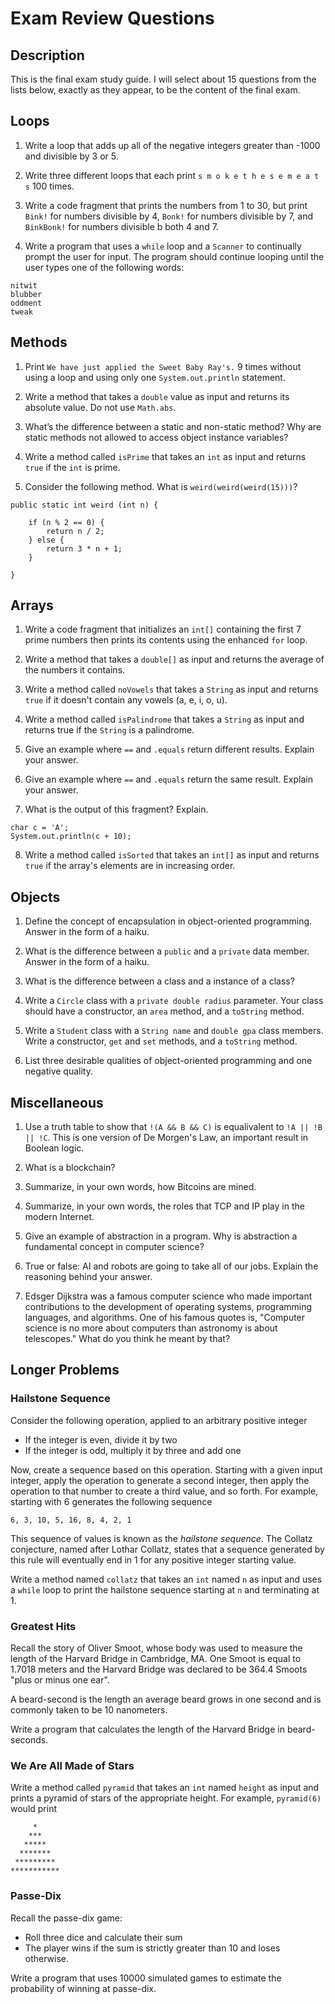 # Exam Review Questions

## Description

This is the final exam study guide. I will select about 15 questions from the lists below, exactly as they appear, to be the content of 
the final exam.

## Loops

1. Write a loop that adds up all of the negative integers greater than -1000 and divisible by 3 or 5.

2. Write three different loops that each print `s m o k e t h e s e m e a t s` 100 times.

3. Write a code fragment that prints the numbers from 1 to 30, but print `Bink!` for numbers divisible by 4, `Bonk!` for numbers 
divisible by 7, and `BinkBonk!` for numbers divisible b both 4 and 7.

4. Write a program that uses a `while` loop and a `Scanner` to continually prompt the user for input.  The program should continue looping until the user types one of the following words:

```
nitwit
blubber
oddment
tweak
```

## Methods

1. Print `We have just applied the Sweet Baby Ray's.` 9 times without using a loop and using only one `System.out.println` statement.

2. Write a method that takes a `double` value as input and returns its absolute value. Do not use `Math.abs`.

3. What’s the difference between a static and non-static method? Why are static methods not allowed to access object instance variables?

4. Write a method called `isPrime` that takes an `int` as input and returns `true` if the `int` is prime.

5. Consider the following method. What is `weird(weird(weird(15)))`?

```
public static int weird (int n) {

    if (n % 2 == 0) {
        return n / 2;
    } else {
        return 3 * n + 1;
    }
    
}
```

## Arrays

1. Write a code fragment that initializes an `int[]` containing the first 7 prime numbers then prints its contents using the enhanced
`for` loop.

2. Write a method that takes a `double[]` as input and returns the average of the numbers it contains.

3. Write a method called `noVowels` that takes a `String` as input and returns `true` if it doesn't contain any vowels (a, e, i, o, u).

4. Write a method called `isPalindrome` that takes a `String` as input and returns true if the `String` is a palindrome.

5. Give an example where `==` and `.equals` return different results. Explain your answer.

6. Give an example where `==` and `.equals` return the same result. Explain your answer.

7. What is the output of this fragment? Explain.  

```
char c = 'A';
System.out.println(c + 10);
```

8. Write a method called `isSorted` that takes an `int[]` as input and returns `true` if the array's elements are in increasing order.

## Objects

1. Define the concept of encapsulation in object-oriented programming. Answer in the form of a haiku.

2. What is the difference between a `public` and a `private` data member. Answer in the form of a haiku.

3. What is the difference between a class and a instance of a class?

4. Write a `Circle` class with a `private double radius` parameter. Your class should have a constructor, an `area` method, and a `toString` method.

5. Write a `Student` class with a `String name` and `double gpa` class members. Write a constructor, `get` and `set` methods, and a 
`toString` method.

6. List three desirable qualities of object-oriented programming and one negative quality.

## Miscellaneous

1. Use a truth table to show that `!(A && B && C)` is equalivalent to `!A || !B || !C`. This is one version of De Morgen's Law, an important result in Boolean logic.

2. What is a blockchain?

3. Summarize, in your own words, how Bitcoins are mined.

4. Summarize, in your own words, the roles that TCP and IP play in the modern Internet.

5. Give an example of abstraction in a program. Why is abstraction a fundamental concept in computer science?

6. True or false: AI and robots are going to take all of our jobs. Explain the reasoning behind your answer.

7. Edsger Dijkstra was a famous computer science who made important contributions to the development of operating systems, programming
languages, and algorithms. One of his famous quotes is, "Computer science is no more about computers than astronomy is about telescopes."
What do you think he meant by that?

## Longer Problems

### Hailstone Sequence

Consider the following operation, applied to an arbitrary positive integer  

- If the integer is even, divide it by two
- If the integer is odd, multiply it by three and add one

Now, create a sequence based on this operation.  Starting with a given input integer, apply the operation to generate a second integer, then apply the operation to that number to create a third value, and so forth.  For example, starting with 6 generates the following sequence  

```
6, 3, 10, 5, 16, 8, 4, 2, 1
```

This sequence of values is known as the *hailstone sequence*. The Collatz conjecture, named after Lothar Collatz, states that a sequence 
generated by this rule will eventually end in 1 for any positive integer starting value.  

Write a method named `collatz` that takes an `int` named `n` as input and uses a `while` loop to print the hailstone sequence starting at `n` and terminating at 1.

### Greatest Hits

Recall the story of Oliver Smoot, whose body was used to measure the length of the Harvard Bridge in Cambridge, MA. One Smoot is equal to 1.7018 meters and the Harvard Bridge was declared to be 364.4 Smoots "plus or minus one ear".

A beard-second is the length an average beard grows in one second and is commonly taken to be 10 nanometers.

Write a program that calculates the length of the Harvard Bridge in beard-seconds.

### We Are All Made of Stars

Write a method called `pyramid` that takes an `int` named `height` as input and prints a pyramid of stars of the appropriate height. For example, `pyramid(6)` would print

```
     *
    ***
   *****
  *******
 *********
***********
```

### Passe-Dix

Recall the passe-dix game:

- Roll three dice and calculate their sum
- The player wins if the sum is strictly greater than 10 and loses otherwise.

Write a program that uses 10000 simulated games to estimate the probability of winning at passe-dix.
